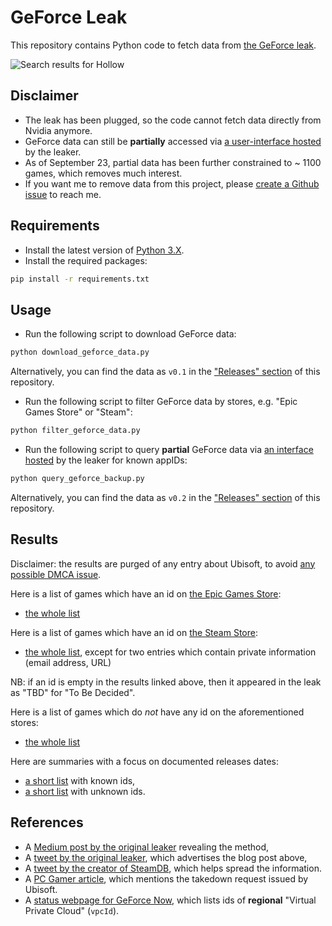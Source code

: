 # GeForce Leak

This repository contains Python code to fetch data from [the GeForce leak][medium-post].

![Search results for Hollow][wiki-cover]

## Disclaimer

- The leak has been plugged, so the code cannot fetch data directly from Nvidia anymore.
- GeForce data can still be **partially** accessed via [a user-interface hosted][tweet-leaker-hosting-backup] by the leaker.
- As of September 23, partial data has been further constrained to ~ 1100 games, which removes much interest.
- If you want me to remove data from this project, please [create a Github issue][github-issues] to reach me.

## Requirements

-   Install the latest version of [Python 3.X](https://www.python.org/downloads/).
-   Install the required packages:

```bash
pip install -r requirements.txt
```

## Usage

- Run the following script to download GeForce data:

```bash
python download_geforce_data.py
```

Alternatively, you can find the data as `v0.1` in the ["Releases" section][github-releases] of this repository.

- Run the following script to filter GeForce data by stores, e.g. "Epic Games Store" or "Steam":

```bash
python filter_geforce_data.py
```

- Run the following script to query **partial** GeForce data via [an interface hosted][tweet-leaker-hosting-backup] by the leaker for known
  appIDs:

```bash
python query_geforce_backup.py
```

Alternatively, you can find the data as `v0.2` in the ["Releases" section][github-releases] of this repository.

## Results

Disclaimer: the results are purged of any entry about Ubisoft, to avoid [any possible DMCA issue][pcgamer-article-dmca].

Here is a list of games which have an id on [the Epic Games Store][epic-store]:
- [the whole list][gist-epic]

Here is a list of games which have an id on [the Steam Store][steam-store]:
- [the whole list][gist-steam-1], except for two entries which contain private information (email address, URL)

NB: if an id is empty in the results linked above, then it appeared in the leak as "TBD" for "To Be Decided".

Here is a list of games which do *not* have any id on the aforementioned stores:
- [the whole list][gist-no-id]

Here are summaries with a focus on documented releases dates:
- [a short list][gist-release-date-with-id] with known ids,
- [a short list][gist-release-date-without-id] with unknown ids.

## References

- A [Medium post by the original leaker][medium-post] revealing the method,
- A [tweet by the original leaker][tweet-leaker], which advertises the blog post above,
- A [tweet by the creator of SteamDB][tweet-steamdb], which helps spread the information.
- A [PC Gamer article][pcgamer-article-dmca], which mentions the takedown request issued by Ubisoft.
- A [status webpage for GeForce Now][status-geforce-now], which lists ids of **regional** "Virtual Private Cloud" (`vpcId`). 

<!-- Definitions -->

[wiki-cover]: <https://raw.githubusercontent.com/wiki/woctezuma/geforce-leak/img/cover.png>

[github-releases]: <https://github.com/woctezuma/geforce-leak/releases>
[github-issues]: <https://github.com/woctezuma/geforce-leak/issues>

[epic-store]: <https://www.epicgames.com/store/>
[steam-store]: <https://store.steampowered.com/>

[gist-epic]: <https://gist.github.com/woctezuma/3d8db1707bd3ce91ac094cf92e96c5c7>
[gist-steam-1]: <https://gist.github.com/woctezuma/d9310914ecdd893bb91da19ee26cf074>
[gist-no-id]: <https://gist.github.com/woctezuma/35babd95745bd5f2092b522a80e861fb>
[gist-release-date-with-id]: <https://gist.github.com/woctezuma/2933bca4dd4d26f318bace5ab82fc307>
[gist-release-date-without-id]: <https://gist.github.com/woctezuma/57331417b7cf711434bdb2109e49873f>

[medium-post]: <https://medium.com/@ighor/i-unlocked-nvidia-geforce-now-and-stumbled-upon-pirates-dc48a3f8ff7>
[tweet-leaker]: <https://twitter.com/JulyIghor/status/1437188494984720387>
[tweet-steamdb]: <https://twitter.com/thexpaw/status/1437362950885490692>
[tweet-leaker-hosting-backup]: <https://twitter.com/JulyIghor/status/1438152383461269512>
[pcgamer-article-dmca]: <https://www.pcgamer.com/uk/ubisoft-issues-takedown-request-of-speculative-nvidia-database-leak/>
[status-geforce-now]: <https://status.geforcenow.com/>
